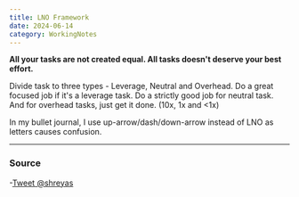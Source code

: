 ```yaml
---
title: LNO Framework
date: 2024-06-14
category: WorkingNotes
---
```


**All your tasks are not created equal. All tasks doesn't deserve your best effort.** 

Divide task to three types - Leverage, Neutral and Overhead. Do a great focused job if it's a leverage task. Do a strictly good job for neutral task. And for overhead tasks, just get it done. (10x, 1x and <1x)

In my bullet journal, I use up-arrow/dash/down-arrow instead of LNO as letters causes confusion.

--- 
### Source
-[Tweet @shreyas](https://twitter.com/shreyas/status/1492345184171945984)
